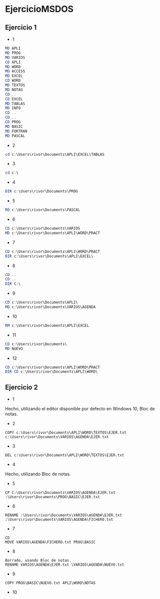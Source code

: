 # EjercicioMSDOS

## Ejercicio 1

- 1

```ps1
MD APLI
MD PROG
MD VARIOS
CD APLI
MD WORD
MD ACCESS
MD EXCEL
CD WORD
MD TEXTOS
MD NOTAS
CD ..
CD EXCEL
MD TABLAS
MD INFO
CD ..
CD ..
CD PROG
MD BASIC
MD FORTRAN
MD PASCAL
```

- 2

```powershell
cd c:\Users\rivor\Documents\APLI\EXCEL\TABLAS
```

- 3

```powershell
cd c:\
```

- 4

```powershell
DIR c:\Users\rivor\Documents\PROG
```

- 5

```powershell
RD c:\Users\rivor\Documents\PASCAL
```

- 6

```powershell
CD c:\Users\rivor\Documents\VARIOS
MD c:\Users\rivor\Documents\APLI\WORD\PRACT
```

- 7

```powershell
CD c:\Users\rivor\Documents\APLI\WORD\PRACT
DIR c:\Users\rivor\Documents\APLI\EXCEL\

```

- 8

```powershell
CD ..
CD ..
DIR C:\

```

- 9

```powershell
CD c:\Users\rivor\Documents\APLI\
MD c:\Users\rivor\Documents\VARIOS\AGENDA
```

- 10

```powershell
RM c:\Users\rivor\Documents\APLI\EXCEL
```

- 11

```powershell
CD c:\Users\rivor\Documents\
MD NUEVO
```

- 12

```powershell
CD c:\Users\rivor\Documents\APLI\WORD\PRACT
DIR CD c:\Users\rivor\Documents\APLI\WORD\
```

## Ejercicio 2

- 1

Hecho, utilizando el editor disponible por defecto en Windows 10, Bloc de notas.

- 2

```
COPY c:\Users\rivor\Documents\APLI\WORD\TEXTOS\EJER.txt c:\Users\rivor\Documents\VARIOS\AGENDA\EJER.txt
```

- 3

```
DEL c:\Users\rivor\Documents\APLI\WORD\TEXTOS\EJER.txt
```

- 4

Hecho, utilizando Bloc de notas.

- 5

```
CP C:\Users\rivor\Documents\VARIOS\AGENDA\EJER.txt :\Users\rivor\Documents\PROG\BASIC\EJER.txt
```

- 6

```
RENAME :\Users\rivor\Documents\VARIOS\AGENDA\EJER.txt :\Users\rivor\Documents\VARIOS\AGENDA\FICHERO.txt 
```

- 7

```
CD
MOVE VARIOS\AGENDA\FICHERO.txt PROG\BASIC
```

- 8

```
Borrado, usando Bloc de notas.
RENAME VARIOS\AGENDA\EJER.txt \VARIOS\AGENDA\NUEVO.txt
```

- 9

```
COPY PROG\BASIC\NUEVO.txt APLI\WORD\NOTAS
```

- 10

```
